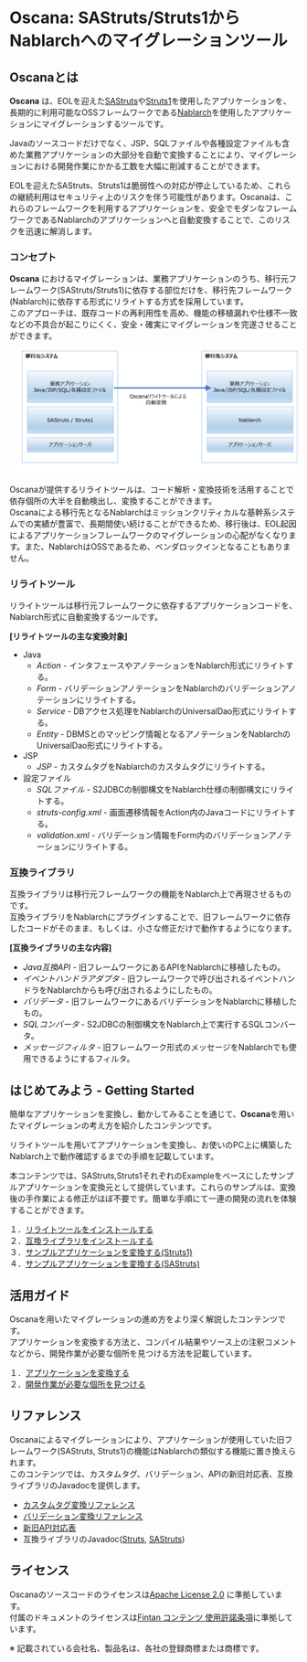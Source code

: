 # Oscana: SAStruts/Struts1からNablarchへのマイグレーションツール

## Oscanaとは

**Oscana** は、EOLを迎えた[SAStruts](http://sastruts.seasar.org/)や[Struts1](https://struts.apache.org/struts1eol-announcement.html)を使用したアプリケーションを、長期的に利用可能なOSSフレームワークである[Nablarch](http://nablarch.github.io/)を使用したアプリケーションにマイグレーションするツールです。<br>

Javaのソースコードだけでなく、JSP、SQLファイルや各種設定ファイルも含めた業務アプリケーションの大部分を自動で変換することにより、マイグレーションにおける開発作業にかかる工数を大幅に削減することができます。<br>

EOLを迎えたSAStruts、Struts1は脆弱性への対応が停止しているため、これらの継続利用はセキュリティ上のリスクを伴う可能性があります。Oscanaは、これらのフレームワークを利用するアプリケーションを、安全でモダンなフレームワークであるNablarchのアプリケーションへと自動変換することで、このリスクを迅速に解消します。<br>

### コンセプト<br>

**Oscana** におけるマイグレーションは、業務アプリケーションのうち、移行元フレームワーク(SAStruts/Struts1)に依存する部位だけを、移行先フレームワーク(Nablarch)に依存する形式にリライトする方式を採用しています。<br>
このアプローチは、既存コードの再利用性を高め、機能の移植漏れや仕様不一致などの不具合が起こりにくく、安全・確実にマイグレーションを完遂させることができます。

<img src="doc/image/oscana_gaiyou.png" width ="800" >

Oscanaが提供するリライトツールは、コード解析・変換技術を活用することで依存個所の大半を自動検出し、変換することができます。<br>
Oscanaによる移行先となるNablarchはミッションクリティカルな基幹系システムでの実績が豊富で、長期間使い続けることができるため、移行後は、EOL起因によるアプリケーションフレームワークのマイグレーションの心配がなくなります。また、NablarchはOSSであるため、ベンダロックインとなることもありません。<br>


### リライトツール

リライトツールは移行元フレームワークに依存するアプリケーションコードを、Nablarch形式に自動変換するツールです。<br>

**[リライトツールの主な変換対象]**
  * Java
    * *Action* - インタフェースやアノテーションをNablarch形式にリライトする。
    * *Form* - バリデーションアノテーションをNablarchのバリデーションアノテーションにリライトする。
    * *Service* - DBアクセス処理をNablarchのUniversalDao形式にリライトする。
    * *Entity* - DBMSとのマッピング情報となるアノテーションをNablarchのUniversalDao形式にリライトする。
  * JSP
    * *JSP* - カスタムタグをNablarchのカスタムタグにリライトする。
  * 設定ファイル
    * *SQLファイル* - S2JDBCの制御構文をNablarch仕様の制御構文にリライトする。
    * *struts-config.xml* - 画面遷移情報をAction内のJavaコードにリライトする。
    * *validation.xml* - バリデーション情報をForm内のバリデーションアノテーションにリライトする。


### 互換ライブラリ

互換ライブラリは移行元フレームワークの機能をNablarch上で再現させるものです。<br>
互換ライブラリをNablarchにプラグインすることで、旧フレームワークに依存したコードがそのまま、もしくは、小さな修正だけで動作するようになります。<br>

**[互換ライブラリの主な内容]**<br>
  * *Java互換API* - 旧フレームワークにあるAPIをNablarchに移植したもの。
  * *イベントハンドラアダプタ* - 旧フレームワークで呼び出されるイベントハンドラをNablarchからも呼び出されるようにしたもの。
  * *バリデータ* - 旧フレームワークにあるバリデーションをNablarchに移植したもの。
  * *SQLコンバータ* - S2JDBCの制御構文をNablarch上で実行するSQLコンバータ。
  * *メッセージフィルタ* - 旧フレームワーク形式のメッセージをNablarchでも使用できるようにするフィルタ。


## はじめてみよう - Getting Started

簡単なアプリケーションを変換し、動かしてみることを通じて、**Oscana**を用いたマイグレーションの考え方を紹介したコンテンツです。<br>

リライトツールを用いてアプリケーションを変換し、お使いのPC上に構築したNablarch上で動作確認するまでの手順を記載しています。<br>

本コンテンツでは、SAStruts,Struts1それぞれのExampleをベースにしたサンプルアプリケーションを変換元として提供しています。これらのサンプルは、変換後の手作業による修正がほぼ不要です。簡単な手順にて一連の開発の流れを体験することができます。

１．[リライトツールをインストールする](https://github.com/oscana/oscana-s2n/blob/master/doc/getting_started/tool_install.md)<br>
２．[互換ライブラリをインストールする](https://github.com/oscana/oscana-s2n/blob/master/doc/getting_started/runtime_install.md)<br>
３．[サンプルアプリケーションを変換する(Struts1)](https://github.com/oscana/oscana-s2n/blob/master/doc/getting_started/sample_change_struts.md)<br>
４．[サンプルアプリケーションを変換する(SAStruts)](https://github.com/oscana/oscana-s2n/blob/master/doc/getting_started/sample_change_sastruts.md)<br>

## 活用ガイド

Oscanaを用いたマイグレーションの進め方をより深く解説したコンテンツです。<br>アプリケーションを変換する方法と、コンパイル結果やソース上の注釈コメントなどから、開発作業が必要な個所を見つける方法を記載しています。

１．[アプリケーションを変換する](https://github.com/oscana/oscana-s2n/blob/master/doc/rebuild_guide/users_guide.md)<br>
２．[開発作業が必要な個所を見つける](https://github.com/oscana/oscana-s2n/blob/master/doc/rebuild_guide/rebuild_guide.md)

## リファレンス

Oscanaによるマイグレーションにより、アプリケーションが使用していた旧フレームワーク(SAStruts, Struts1)の機能はNablarchの類似する機能に置き換えられます。<br>
このコンテンツでは、カスタムタグ、バリデーション、APIの新旧対応表、互換ライブラリのJavadocを提供します。

  * [カスタムタグ変換リファレンス](https://github.com/oscana/oscana-s2n/blob/master/doc/reference/customtag_conversion_reference.pdf)<br>
  * [バリデーション変換リファレンス](https://github.com/oscana/oscana-s2n/blob/master/doc/reference/validation_conversion_reference.pdf)<br>
  * [新旧API対応表](https://github.com/oscana/oscana-s2n/blob/master/doc/reference/api_conversion_reference.pdf)<br>
  * 互換ライブラリのJavadoc([Struts](https://oscana.github.io/javadoc/oscana-s2n-runtime-struts), [SAStruts](https://oscana.github.io/javadoc/oscana-s2n-runtime-sastruts))


## ライセンス

Oscanaのソースコードのライセンスは[Apache License 2.0](https://fintan.jp/wp-content/uploads/2018/06/LICENSE.txt) に準拠しています。<br>
付属のドキュメントのライセンスは[Fintan コンテンツ 使用許諾条項](https://fintan.jp/wp-content/uploads/2020/11/172fbd84c9f1ab241e8771b3f2830405.pdf)に準拠しています。

※ 記載されている会社名、製品名は、各社の登録商標または商標です。
